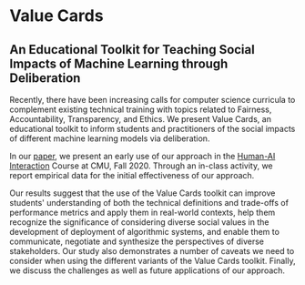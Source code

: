 # Value Cards

## An Educational Toolkit for Teaching Social Impacts of Machine Learning through Deliberation

Recently, there have been increasing calls for computer science curricula to complement existing technical training with topics related to Fairness, Accountability, Transparency, and Ethics. We present Value Cards, an educational toolkit to inform students and practitioners of the social impacts of different machine learning models via deliberation. 

In our [paper](https://arxiv.org/abs/2010.11411), we present an early use of our approach in the [Human-AI Interaction](https://haiicmu.github.io/) Course at CMU, Fall 2020. Through an in-class activity, we report empirical data for the initial effectiveness of our approach. 

Our results suggest that the use of the Value Cards toolkit can improve students' understanding of both the technical definitions and trade-offs of performance metrics and apply them in real-world contexts, help them recognize the significance of considering diverse social values in the development of deployment of algorithmic systems, and enable them to communicate, negotiate and synthesize the perspectives of diverse stakeholders. Our study also demonstrates a number of caveats we need to consider when using the different variants of the Value Cards toolkit. Finally, we discuss the challenges as well as future applications of our approach.
